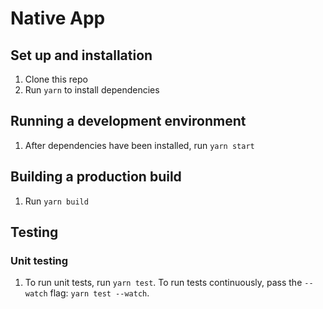 # Native App

## Set up and installation

1. Clone this repo
2. Run `yarn` to install dependencies

## Running a development environment

1. After dependencies have been installed, run `yarn start`

## Building a production build

1. Run `yarn build`

## Testing

### Unit testing

1. To run unit tests, run `yarn test`. To run tests continuously, pass 
the `--watch` flag: `yarn test --watch`.
